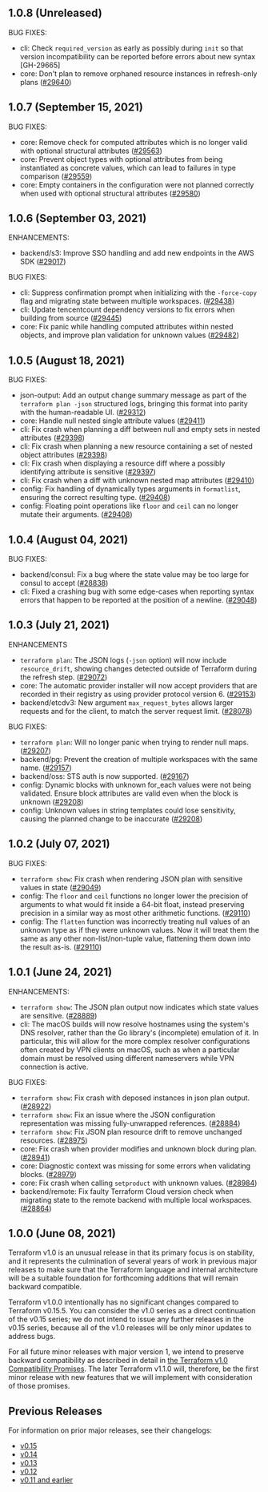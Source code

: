 ## 1.0.8 (Unreleased)

BUG FIXES:

* cli: Check `required_version` as early as possibly during `init` so that version incompatibility can be reported before errors about new syntax [GH-29665]
* core: Don't plan to remove orphaned resource instances in refresh-only plans ([#29640](https://github.com/hashicorp/terraform/issues/29640))

## 1.0.7 (September 15, 2021)

BUG FIXES:

* core: Remove check for computed attributes which is no longer valid with optional structural attributes ([#29563](https://github.com/hashicorp/terraform/issues/29563))
* core: Prevent object types with optional attributes from being instantiated as concrete values, which can lead to failures in type comparison ([#29559](https://github.com/hashicorp/terraform/issues/29559))
* core: Empty containers in the configuration were not planned correctly when used with optional structural attributes ([#29580](https://github.com/hashicorp/terraform/issues/29580))

## 1.0.6 (September 03, 2021)

ENHANCEMENTS:

* backend/s3: Improve SSO handling and add new endpoints in the AWS SDK ([#29017](https://github.com/hashicorp/terraform/issues/29017))

BUG FIXES:

* cli: Suppress confirmation prompt when initializing with the `-force-copy` flag and migrating state between multiple workspaces. ([#29438](https://github.com/hashicorp/terraform/issues/29438))
* cli: Update tencentcount dependency versions to fix errors when building from source ([#29445](https://github.com/hashicorp/terraform/issues/29445))
* core: Fix panic while handling computed attributes within nested objects, and improve plan validation for unknown values ([#29482](https://github.com/hashicorp/terraform/issues/29482))

## 1.0.5 (August 18, 2021)

BUG FIXES:

* json-output: Add an output change summary message as part of the `terraform plan -json` structured logs, bringing this format into parity with the human-readable UI. ([#29312](https://github.com/hashicorp/terraform/issues/29312))
* core: Handle null nested single attribute values ([#29411](https://github.com/hashicorp/terraform/issues/29411))
* cli: Fix crash when planning a diff between null and empty sets in nested attributes ([#29398](https://github.com/hashicorp/terraform/issues/29398))
* cli: Fix crash when planning a new resource containing a set of nested object attributes ([#29398](https://github.com/hashicorp/terraform/issues/29398))
* cli: Fix crash when displaying a resource diff where a possibly identifying attribute is sensitive ([#29397](https://github.com/hashicorp/terraform/issues/29397))
* cli: Fix crash when a diff with unknown nested map attributes ([#29410](https://github.com/hashicorp/terraform/issues/29410))
* config: Fix handling of dynamically types arguments in `formatlist`, ensuring the correct resulting type. ([#29408](https://github.com/hashicorp/terraform/issues/29408))
* config: Floating point operations like `floor` and `ceil` can no longer mutate their arguments. ([#29408](https://github.com/hashicorp/terraform/issues/29408))

## 1.0.4 (August 04, 2021)


BUG FIXES:

* backend/consul: Fix a bug where the state value may be too large for consul to accept ([#28838](https://github.com/hashicorp/terraform/issues/28838))
* cli: Fixed a crashing bug with some edge-cases when reporting syntax errors that happen to be reported at the position of a newline. ([#29048](https://github.com/hashicorp/terraform/issues/29048))

## 1.0.3 (July 21, 2021)

ENHANCEMENTS

* `terraform plan`: The JSON logs (`-json` option) will now include `resource_drift`, showing changes detected outside of Terraform during the refresh step. ([#29072](https://github.com/hashicorp/terraform/issues/29072))
* core: The automatic provider installer will now accept providers that are recorded in their registry as using provider protocol version 6. ([#29153](https://github.com/hashicorp/terraform/issues/29153))
* backend/etcdv3: New argument `max_request_bytes` allows larger requests and for the client, to match the server request limit. ([#28078](https://github.com/hashicorp/terraform/issues/28078))

BUG FIXES:

* `terraform plan`: Will no longer panic when trying to render null maps. ([#29207](https://github.com/hashicorp/terraform/issues/29207))
* backend/pg: Prevent the creation of multiple workspaces with the same name. ([#29157](https://github.com/hashicorp/terraform/issues/29157))
* backend/oss: STS auth is now supported. ([#29167](https://github.com/hashicorp/terraform/issues/29167))
* config: Dynamic blocks with unknown for_each values were not being validated. Ensure block attributes are valid even when the block is unknown ([#29208](https://github.com/hashicorp/terraform/issues/29208))
* config: Unknown values in string templates could lose sensitivity, causing the planned change to be inaccurate ([#29208](https://github.com/hashicorp/terraform/issues/29208))

## 1.0.2 (July 07, 2021)

BUG FIXES:

* `terraform show`: Fix crash when rendering JSON plan with sensitive values in state ([#29049](https://github.com/hashicorp/terraform/issues/29049))
* config: The `floor` and `ceil` functions no longer lower the precision of arguments to what would fit inside a 64-bit float, instead preserving precision in a similar way as most other arithmetic functions. ([#29110](https://github.com/hashicorp/terraform/issues/29110))
* config: The `flatten` function was incorrectly treating null values of an unknown type as if they were unknown values. Now it will treat them the same as any other non-list/non-tuple value, flattening them down into the result as-is. ([#29110](https://github.com/hashicorp/terraform/issues/29110))

## 1.0.1 (June 24, 2021)

ENHANCEMENTS:

* `terraform show`: The JSON plan output now indicates which state values are sensitive. ([#28889](https://github.com/hashicorp/terraform/issues/28889))
* cli: The macOS builds will now resolve hostnames using the system's DNS resolver, rather than the Go library's (incomplete) emulation of it. In particular, this will allow for the more complex resolver configurations often created by VPN clients on macOS, such as when a particular domain must be resolved using different nameservers while VPN connection is active.

BUG FIXES:

* `terraform show`: Fix crash with deposed instances in json plan output. ([#28922](https://github.com/hashicorp/terraform/issues/28922))
* `terraform show`: Fix an issue where the JSON configuration representation was missing fully-unwrapped references. ([#28884](https://github.com/hashicorp/terraform/issues/28884))
* `terraform show`: Fix JSON plan resource drift to remove unchanged resources. ([#28975](https://github.com/hashicorp/terraform/issues/28975))
* core: Fix crash when provider modifies and unknown block during plan. ([#28941](https://github.com/hashicorp/terraform/issues/28941))
* core: Diagnostic context was missing for some errors when validating blocks. ([#28979](https://github.com/hashicorp/terraform/issues/28979))
* core: Fix crash when calling `setproduct` with unknown values. ([#28984](https://github.com/hashicorp/terraform/issues/28984))
* backend/remote: Fix faulty Terraform Cloud version check when migrating state to the remote backend with multiple local workspaces. ([#28864](https://github.com/hashicorp/terraform/issues/28864))

## 1.0.0 (June 08, 2021)

Terraform v1.0 is an unusual release in that its primary focus is on stability, and it represents the culmination of several years of work in previous major releases to make sure that the Terraform language and internal architecture will be a suitable foundation for forthcoming additions that will remain backward compatible.

Terraform v1.0.0 intentionally has no significant changes compared to Terraform v0.15.5. You can consider the v1.0 series as a direct continuation of the v0.15 series; we do not intend to issue any further releases in the v0.15 series, because all of the v1.0 releases will be only minor updates to address bugs.

For all future minor releases with major version 1, we intend to preserve backward compatibility as described in detail in [the Terraform v1.0 Compatibility Promises](https://www.terraform.io/docs/language/v1-compatibility-promises.html). The later Terraform v1.1.0 will, therefore, be the first minor release with new features that we will implement with consideration of those promises.

## Previous Releases

For information on prior major releases, see their changelogs:

* [v0.15](https://github.com/hashicorp/terraform/blob/v0.15/CHANGELOG.md)
* [v0.14](https://github.com/hashicorp/terraform/blob/v0.14/CHANGELOG.md)
* [v0.13](https://github.com/hashicorp/terraform/blob/v0.13/CHANGELOG.md)
* [v0.12](https://github.com/hashicorp/terraform/blob/v0.12/CHANGELOG.md)
* [v0.11 and earlier](https://github.com/hashicorp/terraform/blob/v0.11/CHANGELOG.md)
